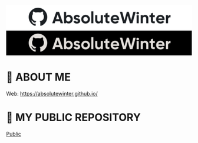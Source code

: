 ![AbsoluteWinter](images/image-white.png#gh-light-mode-only)
![AbsoluteWinter](images/image-dark.png#gh-dark-mode-only)

# 📌 **ABOUT ME**

Web: https://absolutewinter.github.io/


# 📌 **MY PUBLIC REPOSITORY**

[Public](https://github.com/AbsoluteWinter/public-stuff)
